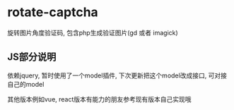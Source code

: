 # rotate-captcha
旋转图片角度验证码, 包含php生成验证图片(gd 或者 imagick)

## JS部分说明
依赖jquery, 暂时使用了一个model插件, 下次更新把这个model改成接口, 可对接自己的model

其他版本例如vue, react版本有能力的朋友参考现有版本自己实现哦